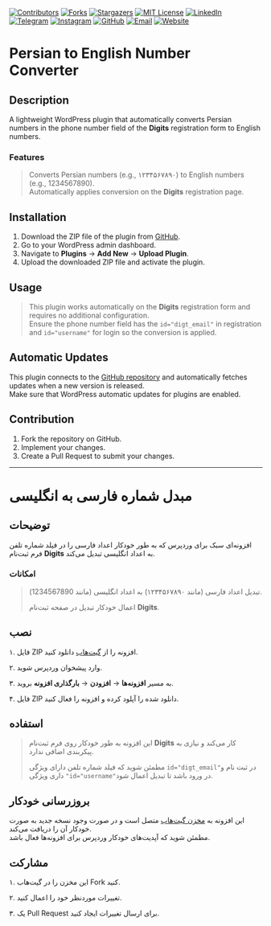[contributors-shield]: https://img.shields.io/github/contributors/hassan7303/Persian-to-english-number-converter.svg?style=for-the-badge
[contributors-url]: https://github.com/hassan7303/Persian-to-english-number-converter/graphs/contributors
[forks-shield]: https://img.shields.io/github/forks/hassan7303/Persian-to-english-number-converter.svg?style=for-the-badge&label=Fork
[forks-url]: https://github.com/hassan7303/Persian-to-english-number-converter/network/members
[stars-shield]: https://img.shields.io/github/stars/hassan7303/Persian-to-english-number-converter.svg?style=for-the-badge
[stars-url]: https://github.com/hassan7303/Persian-to-english-number-converter/stargazers
[license-shield]: https://img.shields.io/github/license/hassan7303/Persian-to-english-number-converter.svg?style=for-the-badge
[license-url]: https://github.com/hassan7303/Persian-to-english-number-converter/blob/master/LICENSE.md
[linkedin-shield]: https://img.shields.io/badge/-LinkedIn-blue.svg?style=for-the-badge&logo=linkedin&colorB=555
[linkedin-url]: https://www.linkedin.com/in/hassan-ali-askari-280bb530a/
[telegram-shield]: https://img.shields.io/badge/-Telegram-blue.svg?style=for-the-badge&logo=telegram&colorB=555
[telegram-url]: https://t.me/hassan7303
[instagram-shield]: https://img.shields.io/badge/-Instagram-red.svg?style=for-the-badge&logo=instagram&colorB=555
[instagram-url]: https://www.instagram.com/hasan_ali_askari
[github-shield]: https://img.shields.io/badge/-GitHub-black.svg?style=for-the-badge&logo=github&colorB=555
[github-url]: https://github.com/hassan7303
[email-shield]: https://img.shields.io/badge/-Email-orange.svg?style=for-the-badge&logo=gmail&colorB=555
[email-url]: mailto:hassanali7303@gmail.com
[website-shield]: https://img.shields.io/badge/-Website-blue.svg?style=for-the-badge&logo=laravel&colorB=555
[website-url]: https://hsnali.ir


[![Contributors][contributors-shield]][contributors-url]
[![Forks][forks-shield]][forks-url]
[![Stargazers][stars-shield]][stars-url]
[![MIT License][license-shield]][license-url]
[![LinkedIn][linkedin-shield]][linkedin-url]
[![Telegram][telegram-shield]][telegram-url]
[![Instagram][instagram-shield]][instagram-url]
[![GitHub][github-shield]][github-url]
[![Email][email-shield]][email-url]
[![Website][website-shield]][website-url]


# Persian to English Number Converter

## Description
A lightweight WordPress plugin that automatically converts Persian numbers in the phone number field of the **Digits** registration form to English numbers.

### Features
> Converts Persian numbers (e.g., ۱۲۳۴۵۶۷۸۹۰) to English numbers (e.g., 1234567890).  
> Automatically applies conversion on the **Digits** registration page.

## **Installation**

1. Download the ZIP file of the plugin from [GitHub](https://github.com/hassan7303/Persian-to-english-number-converter).
2. Go to your WordPress admin dashboard.
3. Navigate to **Plugins** → **Add New** → **Upload Plugin**.
4. Upload the downloaded ZIP file and activate the plugin.

## Usage
> This plugin works automatically on the **Digits** registration form and requires no additional configuration.  
> Ensure the phone number field has the `id="digt_email"` in registration and `id="username"` for login so the conversion is applied.

## **Automatic Updates**
This plugin connects to the [GitHub repository](https://github.com/hassan7303/Persian-to-english-number-converter) and automatically fetches updates when a new version is released.  
Make sure that WordPress automatic updates for plugins are enabled.

## **Contribution**

1. Fork the repository on GitHub.
2. Implement your changes.
3. Create a Pull Request to submit your changes.

---

# مبدل شماره فارسی به انگلیسی

## توضیحات
افزونه‌ای سبک برای وردپرس که به طور خودکار اعداد فارسی را در فیلد شماره تلفن فرم ثبت‌نام **Digits** به اعداد انگلیسی تبدیل می‌کند.

### امکانات
> تبدیل اعداد فارسی (مانند ۱۲۳۴۵۶۷۸۹۰) به اعداد انگلیسی (مانند 1234567890).
>
> اعمال خودکار تبدیل در صفحه ثبت‌نام **Digits**.
> 
## **نصب**

۱. فایل ZIP افزونه را از [گیت‌هاب](https://github.com/hassan7303/Persian-to-english-number-converter) دانلود کنید.

۲. وارد پیشخوان وردپرس شوید.

۳. به مسیر **افزونه‌ها** → **افزودن** → **بارگذاری افزونه** بروید.

۴. فایل ZIP دانلود شده را آپلود کرده و افزونه را فعال کنید.

## استفاده
> این افزونه به طور خودکار روی فرم ثبت‌نام **Digits** کار می‌کند و نیازی به پیکربندی اضافی ندارد.
>
>مطمئن شوید که فیلد شماره تلفن دارای ویژگی `id="digt_email"`در ثبت نام و داری ویژگی `"id="username"`در ورود  باشد تا تبدیل اعمال شود.


## **بروزرسانی خودکار**
این افزونه به [مخزن گیت‌هاب](https://github.com/hassan7303/Persian-to-english-number-converter) متصل است و در صورت وجود نسخه جدید به صورت خودکار آن را دریافت می‌کند.  
مطمئن شوید که آپدیت‌های خودکار وردپرس برای افزونه‌ها فعال باشد.



## **مشارکت**

۱. این مخزن را در گیت‌هاب Fork کنید.

۲. تغییرات موردنظر خود را اعمال کنید.

۳. یک Pull Request برای ارسال تغییرات ایجاد کنید.